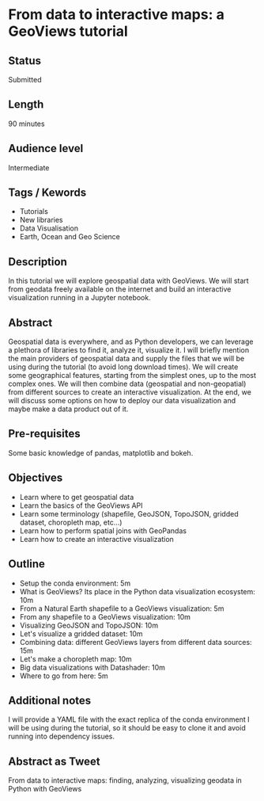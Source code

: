 # From data to interactive maps: a GeoViews tutorial

## Status
Submitted

## Length
90 minutes

## Audience level
Intermediate

## Tags / Kewords
- Tutorials
- New libraries
- Data Visualisation
- Earth, Ocean and Geo Science

## Description
In this tutorial we will explore geospatial data with GeoViews. We will start from geodata freely available on the internet and build an interactive visualization running in a Jupyter notebook.

## Abstract
Geospatial data is everywhere, and as Python developers, we can leverage a plethora of libraries to find it, analyze it, visualize it.
I will briefly mention the main providers of geospatial data and supply the files that we will be using during the tutorial (to avoid long download times).
We will create some geographical features, starting from the simplest ones, up to the most complex ones.
We will then combine data (geospatial and non-geopatial) from different sources to create an interactive visualization.
At the end, we will discuss some options on how to deploy our data visualization and maybe make a data product out of it.

## Pre-requisites
Some basic knowledge of pandas, matplotlib and bokeh.

## Objectives
- Learn where to get geospatial data
- Learn the basics of the GeoViews API
- Learn some terminology (shapefile, GeoJSON, TopoJSON, gridded dataset, choropleth map, etc...)
- Learn how to perform spatial joins with GeoPandas
- Learn how to create an interactive visualization

## Outline
- Setup the conda environment: 5m
- What is GeoViews? Its place in the Python data visualization ecosystem: 10m
- From a Natural Earth shapefile to a GeoViews visualization: 5m
- From any shapefile to a GeoViews visualization: 10m
- Visualizing GeoJSON and TopoJSON: 10m
- Let's visualize a gridded dataset: 10m
- Combining data: different GeoViews layers from different data sources: 15m
- Let's make a choropleth map: 10m
- Big data visualizations with Datashader: 10m
- Where to go from here: 5m

## Additional notes
I will provide a YAML file with the exact replica of the conda environment I will be using during the tutorial, so it should be easy to clone it and avoid running into dependency issues.

## Abstract as Tweet
From data to interactive maps: finding, analyzing, visualizing geodata in Python with GeoViews
